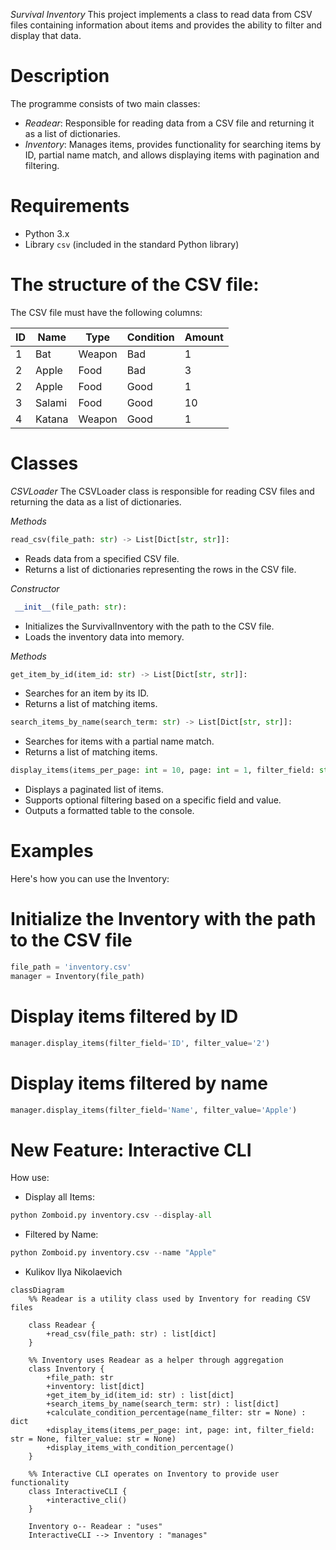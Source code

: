 *Survival Inventory*
This project implements a class to read data from CSV files containing information about items and provides the ability to filter and display that data.

# Description
The programme consists of two main classes:

- *Readear*: Responsible for reading data from a CSV file and returning it as a list of dictionaries.
- *Inventory*: Manages items, provides functionality for searching items by ID, partial name match, and allows displaying items with pagination and filtering.

# Requirements

- Python 3.x
- Library `csv` (included in the standard Python library)


# The structure of the CSV file:
The CSV file must have the following columns:

| ID | Name    | Type       | Condition | Amount |
|----|---------|------------|-----------|--------|
| 1  | Bat     | Weapon     | Bad       | 1      |
| 2  | Apple   | Food       | Bad       | 3      |
| 2  | Apple   | Food       | Good      | 1      |
| 3  | Salami  | Food       | Good      | 10     |
| 4  | Katana  | Weapon     | Good      | 1      |

# Classes
*CSVLoader*
The CSVLoader class is responsible for reading CSV files and returning the data as a list of dictionaries.

*Methods*
```python
read_csv(file_path: str) -> List[Dict[str, str]]:
```
- Reads data from a specified CSV file.
- Returns a list of dictionaries representing the rows in the CSV file.

*Constructor*
```python
 __init__(file_path: str):
 ```
- Initializes the SurvivalInventory with the path to the CSV file.
- Loads the inventory data into memory.

*Methods*
```python
get_item_by_id(item_id: str) -> List[Dict[str, str]]:
```
- Searches for an item by its ID.
- Returns a list of matching items.
```python
search_items_by_name(search_term: str) -> List[Dict[str, str]]:
```
- Searches for items with a partial name match.
- Returns a list of matching items.
```python
display_items(items_per_page: int = 10, page: int = 1, filter_field: str = None, filter_value: str = None):
```
- Displays a paginated list of items.
- Supports optional filtering based on a specific field and value.
- Outputs a formatted table to the console.

# Examples
Here's how you can use the Inventory:
# Initialize the Inventory with the path to the CSV file
```python
file_path = 'inventory.csv'
manager = Inventory(file_path)
```
# Display items filtered by ID
```python
manager.display_items(filter_field='ID', filter_value='2')
```
# Display items filtered by name
```python
manager.display_items(filter_field='Name', filter_value='Apple')
```
# New Feature: Interactive CLI
How use:
- Display all Items:
```python
python Zomboid.py inventory.csv --display-all
```
- Filtered by Name:
```python
python Zomboid.py inventory.csv --name "Apple"
```
- Kulikov Ilya Nikolaevich

```mermaid
classDiagram
    %% Readear is a utility class used by Inventory for reading CSV files

    class Readear {
        +read_csv(file_path: str) : list[dict]
    }

    %% Inventory uses Readear as a helper through aggregation
    class Inventory {
        +file_path: str
        +inventory: list[dict]
        +get_item_by_id(item_id: str) : list[dict]
        +search_items_by_name(search_term: str) : list[dict]
        +calculate_condition_percentage(name_filter: str = None) : dict
        +display_items(items_per_page: int, page: int, filter_field: str = None, filter_value: str = None)
        +display_items_with_condition_percentage()
    }

    %% Interactive CLI operates on Inventory to provide user functionality
    class InteractiveCLI {
        +interactive_cli()
    }

    Inventory o-- Readear : "uses"
    InteractiveCLI --> Inventory : "manages"

